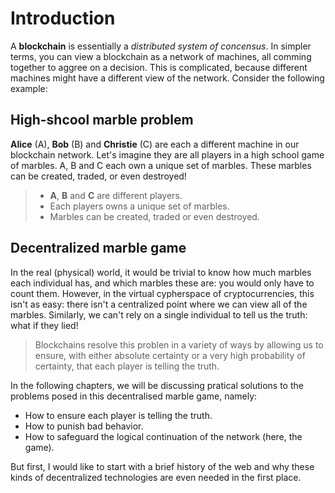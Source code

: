 # Introduction

A **blockchain** is essentially a *distributed system of concensus*. In simpler terms, you can view a blockchain as a network of machines, all comming together to aggree on a decision. This is complicated, because different machines might have a different view of the network. Consider the following example:

## High-shcool marble problem

**Alice** (A), **Bob** (B) and **Christie** (C) are each a different machine in our blockchain network. Let's imagine they are all players in a high school game of marbles. A, B and C each own a unique set of marbles. These marbles can be created, traded, or even destroyed!

> - **A**, **B** and **C** are different players.
> - Each players owns a unique set of marbles.
> - Marbles can be created, traded or even destroyed.

## Decentralized marble game

In the real (physical) world, it would be trivial to know how much marbles each individual has, and which marbles these are: you would only have to count them. However, in the virtual cypherspace of cryptocurrencies, this isn't as easy: there isn't a centralized point where we can view all of the marbles. Similarly, we can't rely on a single individual to tell us the truth: what if they lied!

> Blockchains resolve this problen in a variety of ways by allowing us to ensure, with either absolute certainty or a very high probability of certainty, that each player is telling the truth.

In the following chapters, we will be discussing pratical solutions to the problems posed in this decentralised marble game, namely:

- How to ensure each player is telling the truth.
- How to punish bad behavior.
- How to safeguard the logical continuation of the network (here, the game).

But first, I would like to start with a brief history of the web and why these kinds of decentralized technologies are even needed in the first place.
